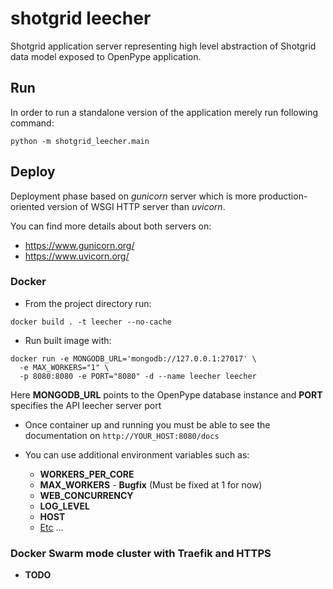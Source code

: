 # shotgrid leecher
Shotgrid application server representing high level abstraction of Shotgrid data model exposed to OpenPype application.

## Run
In order to run a standalone version of the application merely run following command:
```shell
python -m shotgrid_leecher.main
```

## Deploy
Deployment phase based on _gunicorn_ server which is more production-oriented version of WSGI HTTP server than _uvicorn_.

You can find more details about both servers on:

 - https://www.gunicorn.org/
 - https://www.uvicorn.org/

### Docker

 - From the project directory run:
```shell
docker build . -t leecher --no-cache
```
 - Run built image with:
```shell
docker run -e MONGODB_URL='mongodb://127.0.0.1:27017' \
  -e MAX_WORKERS="1" \
  -p 8080:8080 -e PORT="8080" -d --name leecher leecher
```
Here **MONGODB_URL** points to the OpenPype database instance and **PORT** specifies the API leecher server port

 - Once container up and running you must be able to see the documentation on `http://YOUR_HOST:8080/docs`

 - You can use additional environment variables such as:
   - **WORKERS_PER_CORE**
   - **MAX_WORKERS** - **Bugfix** (Must be fixed at 1 for now)
   - **WEB_CONCURRENCY**
   - **LOG_LEVEL**
   - **HOST**
   - [Etc](https://github.com/tiangolo/uvicorn-gunicorn-fastapi-docker) ...


### Docker Swarm mode cluster with Traefik and HTTPS

 - **TODO**
